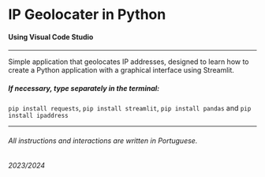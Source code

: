 # IP Geolocater in Python

#### Using Visual Code Studio

***

Simple application that geolocates IP addresses, designed to learn how to create a Python application with a graphical interface using Streamlit.

##### If necessary, type separately in the terminal:

`pip install requests`, `pip install streamlit`, `pip install pandas` and `pip install ipaddress`

***

###### All instructions and interactions are written in Portuguese.

###### 2023/2024
